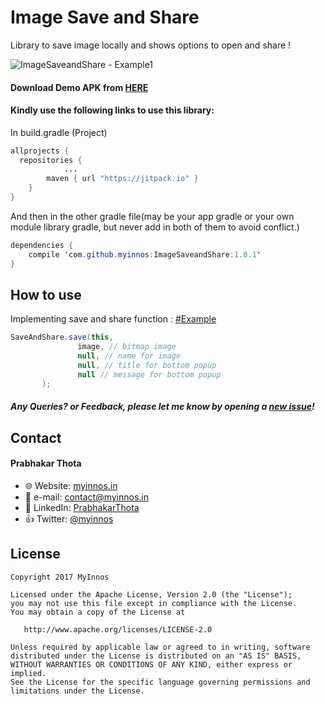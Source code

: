 # Image Save and Share
Library to save image locally and shows options to open and share !

 ![ImageSaveandShare - Example1](https://raw.githubusercontent.com/myinnos/ImageSaveandShare/master/gif/demo-gif.gif)

#### Download Demo APK from [HERE](https://github.com/myinnos/ImageSaveandShare/raw/master/apk/SaveBitmapAndShare-Demo.apk "APK")
  
#### Kindly use the following links to use this library:

In build.gradle (Project)
```java
allprojects {
  repositories {
			...
		maven { url "https://jitpack.io" }
	}
}
```
And then in the other gradle file(may be your app gradle or your own module library gradle, but never add in both of them to avoid conflict.)
```java
dependencies {
	compile 'com.github.myinnos:ImageSaveandShare:1.0.1'
}
```
How to use
-----
Implementing save and share function : [#Example](https://github.com/myinnos/ImageSaveandShare/blob/master/app/src/main/java/in/myinnos/savebitmapandshare/MainActivity.java "Example")
```java
SaveAndShare.save(this,
               image, // bitmap image
               null, // name for image
               null, // title for bottom popup 
               null // message for bottom popup
       );
```
##### Any Queries? or Feedback, please let me know by opening a [new issue](https://github.com/myinnos/ImageSaveandShare/issues/new)!

## Contact
#### Prabhakar Thota
* :globe_with_meridians: Website: [myinnos.in](http://www.myinnos.in "Prabhakar Thota")
* :email: e-mail: contact@myinnos.in
* :mag_right: LinkedIn: [PrabhakarThota](https://www.linkedin.com/in/prabhakarthota "Prabhakar Thota on LinkedIn")
* :thumbsup: Twitter: [@myinnos](https://twitter.com/myinnos "Prabhakar Thota on twitter")   

License
-------

    Copyright 2017 MyInnos

    Licensed under the Apache License, Version 2.0 (the "License");
    you may not use this file except in compliance with the License.
    You may obtain a copy of the License at

       http://www.apache.org/licenses/LICENSE-2.0

    Unless required by applicable law or agreed to in writing, software
    distributed under the License is distributed on an "AS IS" BASIS,
    WITHOUT WARRANTIES OR CONDITIONS OF ANY KIND, either express or implied.
    See the License for the specific language governing permissions and
    limitations under the License.
